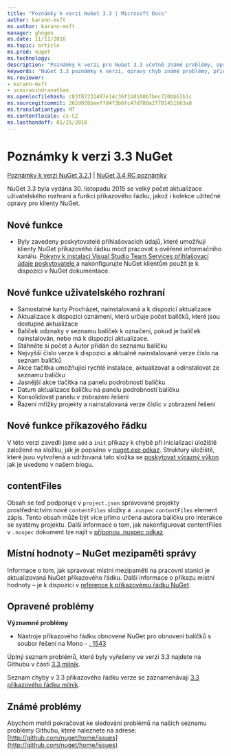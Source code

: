 ```yaml
---
title: "Poznámky k verzi NuGet 3.3 | Microsoft Docs"
author: karann-msft
ms.author: karann-msft
manager: ghogen
ms.date: 11/11/2016
ms.topic: article
ms.prod: nuget
ms.technology: 
description: "Poznámky k verzi pro NuGet 3.3 včetně známé problémy, opravy chyb, přidaných funkcí a chcete."
keywords: "NuGet 3.3 poznámky k verzi, opravy chyb známé problémy, přidat funkce, chcete"
ms.reviewer:
- karann-msft
- unniravindranathan
ms.openlocfilehash: c83f87231497e14c36f1b8100b7bec720bb63b1c
ms.sourcegitcommit: 262d026beeffd4f3b6fc47d780a2f701451663a8
ms.translationtype: MT
ms.contentlocale: cs-CZ
ms.lasthandoff: 01/25/2018
---
```

# <a name="nuget-33-release-notes"></a>Poznámky k verzi 3.3 NuGet

[Poznámky k verzi NuGet 3.2.1](../release-notes/nuget-3.2.1.md) | [NuGet 3.4 RC poznámky](../release-notes/nuget-3.4-RC.md)

NuGet 3.3 byla vydána 30. listopadu 2015 se velký počet aktualizace uživatelského rozhraní a funkcí příkazového řádku, jakož i kolekce užitečné opravy pro klienty NuGet.

## <a name="new-features"></a>Nové funkce

* Byly zavedeny poskytovatelé přihlašovacích údajů, které umožňují klienty NuGet příkazového řádku moct pracovat s ověřené informačního kanálu. [Pokyny k instalaci Visual Studio Team Services přihlašovací údaje poskytovatele ](../API/nuget-exe-Credential-Providers.md) a nakonfigurujte NuGet klientům použít je k dispozici v NuGet dokumentace.

## <a name="new-user-interface-features"></a>Nové funkce uživatelského rozhraní

* Samostatné karty Procházet, nainstalovaná a k dispozici aktualizace
* Aktualizace k dispozici oznámení, která určuje počet balíčků, které jsou dostupné aktualizace
* Balíček odznaky v seznamu balíček k označení, pokud je balíček nainstalován, nebo má k dispozici aktualizace.
* Stáhněte si počet a Autor přidán do seznamu balíčku
* Nejvyšší číslo verze k dispozici a aktuálně nainstalované verze číslo na seznam balíčků
* Akce tlačítka umožňující rychlé instalace, aktualizovat a odinstalovat ze seznamu balíčku
* Jasnější akce tlačítka na panelu podrobností balíčku
* Datum aktualizace balíčku na panelu podrobností balíčku
* Konsolidovat panelu v zobrazení řešení
* Řazení mřížky projekty a nainstalovaná verze číslic v zobrazení řešení

## <a name="new-command-line-features"></a>Nové funkce příkazového řádku

V této verzi zavedli jsme `add` a `init` příkazy k chybě při inicializaci úložiště založené na složku, jak je popsáno v [nuget.exe odkaz](../tools/nuget-exe-cli-reference.md). Struktury úložiště, které jsou vytvořená a udržovaná tato složka se [poskytovat výrazný výkon](http://blog.nuget.org/20150922/Accelerate-Package-Source.html) jak je uvedeno v našem blogu.

## <a name="contentfiles"></a>contentFiles

Obsah se teď podporuje v `project.json` spravované projekty prostřednictvím nové `contentFiles` složky a `.nuspec` `contentFiles` element zápis.  Tento obsah může být více přímo určena autora balíčku pro interakce se systémy projektu.  Další informace o tom, jak nakonfigurovat contentFiles v `.nuspec` dokument lze najít v [příponou .nuspec odkaz](../schema/nuspec.md).

## <a name="nuget-locals-cache-management"></a>Místní hodnoty – NuGet mezipaměti správy

Informace o tom, jak spravovat místní mezipaměti na pracovní stanici je aktualizovaná NuGet příkazového řádku.  Další informace o příkazu místní hodnoty – je k dispozici v [reference k příkazovému řádku NuGet](../tools/cli-ref-locals.md).

## <a name="fixed-issues"></a>Opravené problémy

**Významné problémy**

* Nástroje příkazového řádku obnovené NuGet pro obnovení balíčků s soubor řešení na Mono - [. 1543](https://github.com/NuGet/Home/issues/1543)

Úplný seznam problémů, které byly vyřešeny ve verzi 3.3 najdete na Githubu v části [3.3 milník](https://github.com/NuGet/Home/issues?q=is%3Aissue+milestone%3A3.3.0+is%3Aclosed).

Seznam chyby v 3.3 příkazového řádku verze se zaznamenávají [3.3 příkazového řádku milník](https://github.com/NuGet/Home/issues?q=is%3Aissue+is%3Aclosed+milestone%3A3.3.0-commandline).

## <a name="known-issues"></a>Známé problémy

Abychom mohli pokračovat ke sledování problémů na našich seznamu problémy Githubu, které naleznete na adrese: [http://github.com/nuget/home/issues](http://github.com/nuget/home/issues)